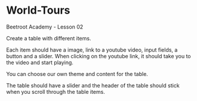 # World-Tours
Beetroot Academy - Lesson 02

Create a table with different items.

Each item should have a image, link to a youtube video, input fields, a button and a slider.
When clicking on the youtube link, it should take you to the video and start playing.

You can choose our own theme and content for the table.

The table should have a slider and the header of the table should stick when you scroll through the table items.
